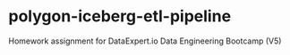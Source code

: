 # polygon-iceberg-etl-pipeline
Homework assignment for DataExpert.io Data Engineering Bootcamp (V5)
